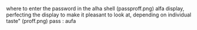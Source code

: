 where to enter the password in the alha shell
(passproff.png)
alfa display, perfecting the display to make it pleasant to look at, depending on individual taste"
(proff.png)
pass : aufa
